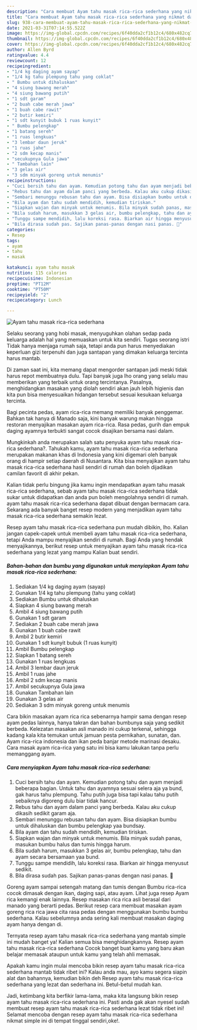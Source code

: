 ```yaml
---
description: "Cara membuat Ayam tahu masak rica-rica sederhana yang nikmat dan Mudah Dibuat"
title: "Cara membuat Ayam tahu masak rica-rica sederhana yang nikmat dan Mudah Dibuat"
slug: 938-cara-membuat-ayam-tahu-masak-rica-rica-sederhana-yang-nikmat-dan-mudah-dibuat
date: 2021-03-31T07:14:55.522Z
image: https://img-global.cpcdn.com/recipes/6f40dda2cf1b12c4/680x482cq70/ayam-tahu-masak-rica-rica-sederhana-foto-resep-utama.jpg
thumbnail: https://img-global.cpcdn.com/recipes/6f40dda2cf1b12c4/680x482cq70/ayam-tahu-masak-rica-rica-sederhana-foto-resep-utama.jpg
cover: https://img-global.cpcdn.com/recipes/6f40dda2cf1b12c4/680x482cq70/ayam-tahu-masak-rica-rica-sederhana-foto-resep-utama.jpg
author: Allen Byrd
ratingvalue: 4.4
reviewcount: 12
recipeingredient:
- "1/4 kg daging ayam sayap"
- "1/4 kg tahu plempung tahu yang coklat"
- " Bumbu untuk dihaluskan"
- "4 siung bawang merah"
- "4 siung bawang putih"
- "1 sdt garam"
- "2 buah cabe merah jawa"
- "1 buah cabe rawit"
- "2 butir kemiri"
- "1 sdt kunyit bubuk 1 ruas kunyit"
- " Bumbu pelengkap"
- "1 batang sereh"
- "1 ruas lengkuas"
- "3 lembar daun jeruk"
- "1 ruas jahe"
- "2 sdm kecap manis"
- "secukupnya Gula jawa"
- " Tambahan lain"
- "3 gelas air"
- "3 sdm minyak goreng untuk menumis"
recipeinstructions:
- "Cuci bersih tahu dan ayam. Kemudian potong tahu dan ayam menjadi beberapa bagian. Untuk tahu dan ayamnya sesuai selera aja ya bund, gak harus tahu plempung. Tahu putih juga bisa tapi kalau tahu putih sebaiknya digoreng dulu biar tidak hancur."
- "Rebus tahu dan ayam dalam panci yang berbeda. Kalau aku cukup dikasih sedikit garam aja."
- "Sembari menunggu rebusan tahu dan ayam. Bisa disiapkan bumbu untuk dihaluskan dan bumbu pelengkap yaa bundsay."
- "Bila ayam dan tahu sudah mendidih, kemudian tiriskan."
- "Siapkan wajan dan minyak untuk menumis. Bila minyak sudah panas, masukan bumbu halus dan tumis hingga harum."
- "Bila sudah harum, masukkan 3 gelas air, bumbu pelengkap, tahu dan ayam secara bersamaan yaa bund."
- "Tunggu sampe mendidih, lalu koreksi rasa. Biarkan air hingga menyusut sedikit."
- "Bila dirasa sudah pas. Sajikan panas-panas dengan nasi panas. 🤗"
categories:
- Resep
tags:
- ayam
- tahu
- masak

katakunci: ayam tahu masak 
nutrition: 115 calories
recipecuisine: Indonesian
preptime: "PT12M"
cooktime: "PT50M"
recipeyield: "2"
recipecategory: Lunch

---
```



![Ayam tahu masak rica-rica sederhana](https://img-global.cpcdn.com/recipes/6f40dda2cf1b12c4/680x482cq70/ayam-tahu-masak-rica-rica-sederhana-foto-resep-utama.jpg)

Selaku seorang yang hobi masak, menyuguhkan olahan sedap pada keluarga adalah hal yang memuaskan untuk kita sendiri. Tugas seorang istri Tidak hanya menjaga rumah saja, tetapi anda pun harus menyediakan keperluan gizi terpenuhi dan juga santapan yang dimakan keluarga tercinta harus mantab.

Di zaman  saat ini, kita memang dapat mengorder santapan jadi meski tidak harus repot membuatnya dulu. Tapi banyak juga lho orang yang selalu mau memberikan yang terbaik untuk orang tercintanya. Pasalnya, menghidangkan masakan yang diolah sendiri akan jauh lebih higienis dan kita pun bisa menyesuaikan hidangan tersebut sesuai kesukaan keluarga tercinta. 

Bagi pecinta pedas, ayam rica-rica memang memiliki banyak penggemar. Bahkan tak hanya di Manado saja, kini banyak warung makan hingga restoran menyajikan masakan ayam rica-rica. Rasa pedas, gurih dan empuk daging ayamnya terbukti sangat cocok disajikan bersama nasi dalam.

Mungkinkah anda merupakan salah satu penyuka ayam tahu masak rica-rica sederhana?. Tahukah kamu, ayam tahu masak rica-rica sederhana merupakan makanan khas di Indonesia yang kini digemari oleh banyak orang di hampir setiap daerah di Nusantara. Kita bisa menyajikan ayam tahu masak rica-rica sederhana hasil sendiri di rumah dan boleh dijadikan camilan favorit di akhir pekan.

Kalian tidak perlu bingung jika kamu ingin mendapatkan ayam tahu masak rica-rica sederhana, sebab ayam tahu masak rica-rica sederhana tidak sukar untuk didapatkan dan anda pun boleh mengolahnya sendiri di rumah. ayam tahu masak rica-rica sederhana dapat dibuat dengan bermacam cara. Sekarang ada banyak banget resep modern yang menjadikan ayam tahu masak rica-rica sederhana semakin lezat.

Resep ayam tahu masak rica-rica sederhana pun mudah dibikin, lho. Kalian jangan capek-capek untuk membeli ayam tahu masak rica-rica sederhana, tetapi Anda mampu menyajikan sendiri di rumah. Bagi Anda yang hendak menyajikannya, berikut resep untuk menyajikan ayam tahu masak rica-rica sederhana yang lezat yang mampu Kalian buat sendiri.

<!--inarticleads1-->

##### Bahan-bahan dan bumbu yang digunakan untuk menyiapkan Ayam tahu masak rica-rica sederhana:

1. Sediakan 1/4 kg daging ayam (sayap)
1. Gunakan 1/4 kg tahu plempung (tahu yang coklat)
1. Sediakan  Bumbu untuk dihaluskan
1. Siapkan 4 siung bawang merah
1. Ambil 4 siung bawang putih
1. Gunakan 1 sdt garam
1. Sediakan 2 buah cabe merah jawa
1. Gunakan 1 buah cabe rawit
1. Ambil 2 butir kemiri
1. Gunakan 1 sdt kunyit bubuk (1 ruas kunyit)
1. Ambil  Bumbu pelengkap
1. Siapkan 1 batang sereh
1. Gunakan 1 ruas lengkuas
1. Ambil 3 lembar daun jeruk
1. Ambil 1 ruas jahe
1. Ambil 2 sdm kecap manis
1. Ambil secukupnya Gula jawa
1. Gunakan  Tambahan lain
1. Gunakan 3 gelas air
1. Sediakan 3 sdm minyak goreng untuk menumis


Cara bikin masakan ayam rica rica sebenarnya hampir sama dengan resep ayam pedas lainnya, hanya takran dan bahan bumbunya saja yang sedikit berbeda. Kelezatan masakan asli manado ini cukup terkenal, sehingga kadang kala kita temukan untuk jamuan pesta pernikahan, sunatan, dan. Ayam rica-rica indonesia dan ikan peda banjar metode marinasi desaku. Cara masak ayam rica-rica yang satu ini bisa kamu lakukan tanpa perlu memanggang ayam. 

<!--inarticleads2-->

##### Cara menyiapkan Ayam tahu masak rica-rica sederhana:

1. Cuci bersih tahu dan ayam. Kemudian potong tahu dan ayam menjadi beberapa bagian. Untuk tahu dan ayamnya sesuai selera aja ya bund, gak harus tahu plempung. Tahu putih juga bisa tapi kalau tahu putih sebaiknya digoreng dulu biar tidak hancur.
1. Rebus tahu dan ayam dalam panci yang berbeda. Kalau aku cukup dikasih sedikit garam aja.
1. Sembari menunggu rebusan tahu dan ayam. Bisa disiapkan bumbu untuk dihaluskan dan bumbu pelengkap yaa bundsay.
1. Bila ayam dan tahu sudah mendidih, kemudian tiriskan.
1. Siapkan wajan dan minyak untuk menumis. Bila minyak sudah panas, masukan bumbu halus dan tumis hingga harum.
1. Bila sudah harum, masukkan 3 gelas air, bumbu pelengkap, tahu dan ayam secara bersamaan yaa bund.
1. Tunggu sampe mendidih, lalu koreksi rasa. Biarkan air hingga menyusut sedikit.
1. Bila dirasa sudah pas. Sajikan panas-panas dengan nasi panas. 🤗


Goreng ayam sampai setengah matang dan tumis dengan Bumbu rica-rica cocok dimasak dengan ikan, daging sapi, atau ayam. Lihat juga resep Ayam rica kemangi enak lainnya. Resep masakan rica rica asli berasal dari manado yang berarti pedas. Berikut resep cara membuat masakan ayam goreng rica rica jawa cita rasa pedas dengan menggunakan bumbu bumbu sederhana. Kalau sebelumnya anda sering kali membuat masakan daging ayam hanya dengan di. 

Ternyata resep ayam tahu masak rica-rica sederhana yang mantab simple ini mudah banget ya! Kalian semua bisa menghidangkannya. Resep ayam tahu masak rica-rica sederhana Cocok banget buat kamu yang baru akan belajar memasak ataupun untuk kamu yang telah ahli memasak.

Apakah kamu ingin mulai mencoba bikin resep ayam tahu masak rica-rica sederhana mantab tidak ribet ini? Kalau anda mau, ayo kamu segera siapin alat dan bahannya, kemudian bikin deh Resep ayam tahu masak rica-rica sederhana yang lezat dan sederhana ini. Betul-betul mudah kan. 

Jadi, ketimbang kita berfikir lama-lama, maka kita langsung bikin resep ayam tahu masak rica-rica sederhana ini. Pasti anda gak akan nyesel sudah membuat resep ayam tahu masak rica-rica sederhana lezat tidak ribet ini! Selamat mencoba dengan resep ayam tahu masak rica-rica sederhana nikmat simple ini di tempat tinggal sendiri,oke!.

